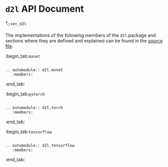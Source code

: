 # `d2l` API Document
:label:`sec_d2l`

The implementations of the following members of the `d2l` package and sections where they are defined and explained can be found in the [source file](https://github.com/d2l-ai/d2l-en/tree/master/d2l).


:begin_tab:`mxnet`

```eval_rst

.. automodule:: d2l.mxnet
   :members:

```

:end_tab:

:begin_tab:`pytorch`

```eval_rst

.. automodule:: d2l.torch
   :members:

```

:end_tab:


:begin_tab:`tensorflow`

```eval_rst

.. automodule:: d2l.tensorflow
   :members:

```

:end_tab:
